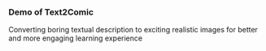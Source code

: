 ### Demo of Text2Comic 
Converting boring textual description to exciting realistic images for better and more engaging learning experience
